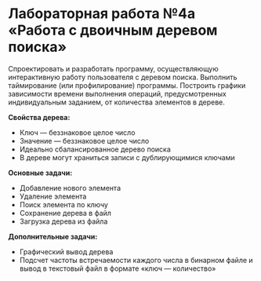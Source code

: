 # Лабораторная работа №4а «Работа с двоичным деревом поиска»

Спроектировать и разработать программу, осуществляющую интерактивную работу пользователя с деревом поиска. Выполнить
таймирование (или профилирование) программы. Построить графики зависимости
времени выполнения операций, предусмотренных индивидуальным заданием, от количества
элементов в дереве.

**Свойства дерева:**

- Ключ — беззнаковое целое число
- Значение — беззнаковое целое число
- Идеально сбалансированное дерево поиска
- В дереве могут храниться записи с дублирующимися ключами

**Основные задачи:**

- Добавление нового элемента
- Удаление элемента
- Поиск элемента по ключу
- Сохранение дерева в файл
- Загрузка дерева из файла

**Дополнительные задачи:**
- Графический вывод дерева
- Подсчет частоты встречаемости каждого числа в бинарном файле и вывод в текстовый файл в формате «ключ — количество»
